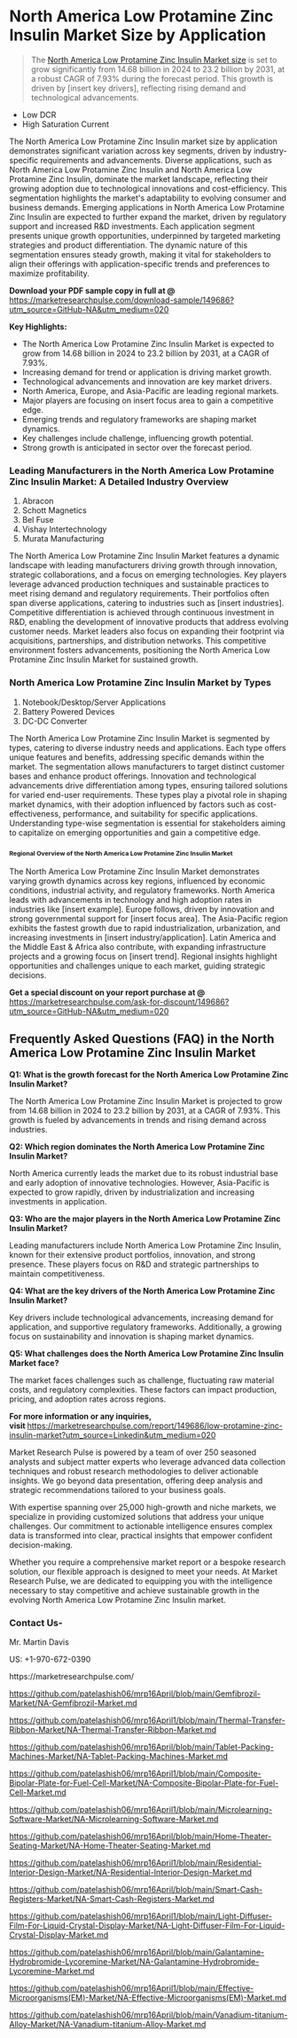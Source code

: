 <h1>North America Low Protamine Zinc Insulin Market&nbsp;Size by Application</h1><blockquote><p>The <a href="https://marketresearchpulse.com/download-sample/149686?utm_source=GitHub-NA&amp;utm_medium=020">North America Low Protamine Zinc Insulin Market size</a> is set to grow significantly from 14.68 billion in 2024 to 23.2 billion by 2031, at a robust CAGR of 7.93% during the forecast period. This growth is driven by [insert key drivers], reflecting rising demand and technological advancements.</p></blockquote><ul><li>Low DCR<li> High Saturation Current</li></ul><p>The North America Low Protamine Zinc Insulin market size by application demonstrates significant variation across key segments, driven by industry-specific requirements and advancements. Diverse applications, such as North America Low Protamine Zinc Insulin and North America Low Protamine Zinc Insulin, dominate the market landscape, reflecting their growing adoption due to technological innovations and cost-efficiency. This segmentation highlights the market's adaptability to evolving consumer and business demands. Emerging applications in North America Low Protamine Zinc Insulin are expected to further expand the market, driven by regulatory support and increased R&D investments. Each application segment presents unique growth opportunities, underpinned by targeted marketing strategies and product differentiation. The dynamic nature of this segmentation ensures steady growth, making it vital for stakeholders to align their offerings with application-specific trends and preferences to maximize profitability.</p><p><strong>Download your PDF sample copy in full at @ </strong><a href="https://marketresearchpulse.com/download-sample/149686?utm_source=GitHub-NA&amp;utm_medium=020">https://marketresearchpulse.com/download-sample/149686?utm_source=GitHub-NA&amp;utm_medium=020</a></p><p><strong>Key Highlights: </strong></p><ul><li>The North America Low Protamine Zinc Insulin Market is expected to grow from 14.68 billion in 2024 to 23.2 billion by 2031, at a CAGR of 7.93%.</li><li>Increasing demand for trend or application is driving market growth.</li><li>Technological advancements and innovation are key market drivers.</li><li>North America, Europe, and Asia-Pacific are leading regional markets.</li><li>Major players are focusing on insert focus area to gain a competitive edge.</li><li>Emerging trends and regulatory frameworks are shaping market dynamics.</li><li>Key challenges include challenge, influencing growth potential.</li><li>Strong growth is anticipated in sector over the forecast period.</li></ul><h3>Leading Manufacturers in the North America Low Protamine Zinc Insulin Market: A Detailed Industry Overview</h3><ol><li>Abracon</li><li>Schott Magnetics</li><li>Bel Fuse</li><li>Vishay Intertechnology</li><li>Murata Manufacturing</li></ol><div class="flex max-w-full flex-col flex-grow"><div class="min-h-8 text-message flex w-full flex-col items-end gap-2 whitespace-normal break-words [.text-message+&amp;]:mt-5" dir="auto" data-message-author-role="assistant" data-message-id="fd8432e4-4910-450d-b182-61b7bfb0a01f" data-message-model-slug="gpt-4o"><div class="flex w-full flex-col gap-1 empty:hidden first:pt-[3px]"><div class="markdown prose w-full break-words dark:prose-invert light"><p>The North America Low Protamine Zinc Insulin Market features a dynamic landscape with leading manufacturers driving growth through innovation, strategic collaborations, and a focus on emerging technologies. Key players leverage advanced production techniques and sustainable practices to meet rising demand and regulatory requirements. Their portfolios often span diverse applications, catering to industries such as [insert industries]. Competitive differentiation is achieved through continuous investment in R&amp;D, enabling the development of innovative products that address evolving customer needs. Market leaders also focus on expanding their footprint via acquisitions, partnerships, and distribution networks. This competitive environment fosters advancements, positioning the North America Low Protamine Zinc Insulin Market for sustained growth.</p></div></div></div></div><h3>North America Low Protamine Zinc Insulin Market by Types</h3><ol><li>Notebook/Desktop/Server Applications<li> Battery Powered Devices<li> DC-DC Converter</li></ol><div class="flex max-w-full flex-col flex-grow"><div class="min-h-8 text-message flex w-full flex-col items-end gap-2 whitespace-normal break-words [.text-message+&amp;]:mt-5" dir="auto" data-message-author-role="assistant" data-message-id="084470be-0bb7-4664-bddf-5156b4f41249" data-message-model-slug="gpt-4o-mini"><div class="flex w-full flex-col gap-1 empty:hidden first:pt-[3px]"><div class="markdown prose w-full break-words dark:prose-invert light"><p>The North America Low Protamine Zinc Insulin Market is segmented by types, catering to diverse industry needs and applications. Each type offers unique features and benefits, addressing specific demands within the market. The segmentation allows manufacturers to target distinct customer bases and enhance product offerings. Innovation and technological advancements drive differentiation among types, ensuring tailored solutions for varied end-user requirements. These types play a pivotal role in shaping market dynamics, with their adoption influenced by factors such as cost-effectiveness, performance, and suitability for specific applications. Understanding type-wise segmentation is essential for stakeholders aiming to capitalize on emerging opportunities and gain a competitive edge.</p></div></div></div></div><h3><span style="font-size: 11px;">Regional Overview of the North America Low Protamine Zinc Insulin Market</span></h3><div class="flex max-w-full flex-col flex-grow"><div class="min-h-8 text-message flex w-full flex-col items-end gap-2 whitespace-normal break-words [.text-message+&amp;]:mt-5" dir="auto" data-message-author-role="assistant" data-message-id="e9038762-ce64-4e30-91c9-9bd413514231" data-message-model-slug="gpt-4o-mini"><div class="flex w-full flex-col gap-1 empty:hidden first:pt-[3px]"><div class="markdown prose w-full break-words dark:prose-invert light"><p>The North America Low Protamine Zinc Insulin Market demonstrates varying growth dynamics across key regions, influenced by economic conditions, industrial activity, and regulatory frameworks. North America leads with advancements in technology and high adoption rates in industries like [insert example]. Europe follows, driven by innovation and strong governmental support for [insert focus area]. The Asia-Pacific region exhibits the fastest growth due to rapid industrialization, urbanization, and increasing investments in [insert industry/application]. Latin America and the Middle East &amp; Africa also contribute, with expanding infrastructure projects and a growing focus on [insert trend]. Regional insights highlight opportunities and challenges unique to each market, guiding strategic decisions.</p></div></div></div></div><p><strong>Get a special discount on your report purchase at @ </strong><a href="https://marketresearchpulse.com/ask-for-discount/149686?utm_source=GitHub-NA&amp;utm_medium=020">https://marketresearchpulse.com/ask-for-discount/149686?utm_source=GitHub-NA&amp;utm_medium=020</a></p><h2>Frequently Asked Questions (FAQ) in the North America Low Protamine Zinc Insulin Market</h2><p><strong>Q1: What is the growth forecast for the North America Low Protamine Zinc Insulin Market?</strong></p><p>The North America Low Protamine Zinc Insulin Market is projected to grow from 14.68 billion in 2024 to 23.2 billion by 2031, at a CAGR of 7.93%. This growth is fueled by advancements in trends and rising demand across industries.</p><p><strong>Q2: Which region dominates the North America Low Protamine Zinc Insulin Market?</strong></p><p>North America currently leads the market due to its robust industrial base and early adoption of innovative technologies. However, Asia-Pacific is expected to grow rapidly, driven by industrialization and increasing investments in application.</p><p><strong>Q3: Who are the major players in the North America Low Protamine Zinc Insulin Market?</strong></p><p>Leading manufacturers include North America Low Protamine Zinc Insulin, known for their extensive product portfolios, innovation, and strong presence. These players focus on R&amp;D and strategic partnerships to maintain competitiveness.</p><p><strong>Q4: What are the key drivers of the North America Low Protamine Zinc Insulin Market?</strong></p><p>Key drivers include technological advancements, increasing demand for application, and supportive regulatory frameworks. Additionally, a growing focus on sustainability and innovation is shaping market dynamics.</p><p><strong>Q5: What challenges does the North America Low Protamine Zinc Insulin Market face?</strong></p><p>The market faces challenges such as challenge, fluctuating raw material costs, and regulatory complexities. These factors can impact production, pricing, and adoption rates across regions.</p><p><strong>For more information or any inquiries, visit&nbsp;</strong><a href="https://marketresearchpulse.com/report/149686/low-protamine-zinc-insulin-market?utm_source=Linkedin&utm_medium=020">https://marketresearchpulse.com/report/149686/low-protamine-zinc-insulin-market?utm_source=Linkedin&utm_medium=020</a></p><p>Market Research Pulse is powered by a team of over 250 seasoned analysts and subject matter experts who leverage advanced data collection techniques and robust research methodologies to deliver actionable insights. We go beyond data presentation, offering deep analysis and strategic recommendations tailored to your business goals.</p><p>With expertise spanning over 25,000 high-growth and niche markets, we specialize in providing customized solutions that address your unique challenges. Our commitment to actionable intelligence ensures complex data is transformed into clear, practical insights that empower confident decision-making.</p><p>Whether you require a comprehensive market report or a bespoke research solution, our flexible approach is designed to meet your needs. At Market Research Pulse, we are dedicated to equipping you with the intelligence necessary to stay competitive and achieve sustainable growth in the evolving North America Low Protamine Zinc Insulin market.</p><h3><strong>Contact Us-</strong></h3><p>Mr. Martin Davis</p><p>US: +1-970-672-0390</p><p>https://marketresearchpulse.com/</p><p><a href="https://github.com/patelashish06/mrp16April/blob/main/Gemfibrozil-Market/NA-Gemfibrozil-Market.md">https://github.com/patelashish06/mrp16April/blob/main/Gemfibrozil-Market/NA-Gemfibrozil-Market.md</a></p><p><a href="https://github.com/patelashish06/mrp16April1/blob/main/Thermal-Transfer-Ribbon-Market/NA-Thermal-Transfer-Ribbon-Market.md">https://github.com/patelashish06/mrp16April1/blob/main/Thermal-Transfer-Ribbon-Market/NA-Thermal-Transfer-Ribbon-Market.md</a></p><p><a href="https://github.com/patelashish06/mrp16April/blob/main/Tablet-Packing-Machines-Market/NA-Tablet-Packing-Machines-Market.md">https://github.com/patelashish06/mrp16April/blob/main/Tablet-Packing-Machines-Market/NA-Tablet-Packing-Machines-Market.md</a></p><p><a href="https://github.com/patelashish06/mrp16April1/blob/main/Composite-Bipolar-Plate-for-Fuel-Cell-Market/NA-Composite-Bipolar-Plate-for-Fuel-Cell-Market.md">https://github.com/patelashish06/mrp16April1/blob/main/Composite-Bipolar-Plate-for-Fuel-Cell-Market/NA-Composite-Bipolar-Plate-for-Fuel-Cell-Market.md</a></p><p><a href="https://github.com/patelashish06/mrp16April1/blob/main/Microlearning-Software-Market/NA-Microlearning-Software-Market.md">https://github.com/patelashish06/mrp16April1/blob/main/Microlearning-Software-Market/NA-Microlearning-Software-Market.md</a></p><p><a href="https://github.com/patelashish06/mrp16April/blob/main/Home-Theater-Seating-Market/NA-Home-Theater-Seating-Market.md">https://github.com/patelashish06/mrp16April/blob/main/Home-Theater-Seating-Market/NA-Home-Theater-Seating-Market.md</a></p><p><a href="https://github.com/patelashish06/mrp16April1/blob/main/Residential-Interior-Design-Market/NA-Residential-Interior-Design-Market.md">https://github.com/patelashish06/mrp16April1/blob/main/Residential-Interior-Design-Market/NA-Residential-Interior-Design-Market.md</a></p><p><a href="https://github.com/patelashish06/mrp16April/blob/main/Smart-Cash-Registers-Market/NA-Smart-Cash-Registers-Market.md">https://github.com/patelashish06/mrp16April/blob/main/Smart-Cash-Registers-Market/NA-Smart-Cash-Registers-Market.md</a></p><p><a href="https://github.com/patelashish06/mrp16April1/blob/main/Light-Diffuser-Film-For-Liquid-Crystal-Display-Market/NA-Light-Diffuser-Film-For-Liquid-Crystal-Display-Market.md">https://github.com/patelashish06/mrp16April1/blob/main/Light-Diffuser-Film-For-Liquid-Crystal-Display-Market/NA-Light-Diffuser-Film-For-Liquid-Crystal-Display-Market.md</a></p><p><a href="https://github.com/patelashish06/mrp16April/blob/main/Galantamine-Hydrobromide-Lycoremine-Market/NA-Galantamine-Hydrobromide-Lycoremine-Market.md">https://github.com/patelashish06/mrp16April/blob/main/Galantamine-Hydrobromide-Lycoremine-Market/NA-Galantamine-Hydrobromide-Lycoremine-Market.md</a></p><p><a href="https://github.com/patelashish06/mrp16April1/blob/main/Effective-Microorganisms(EM)-Market/NA-Effective-Microorganisms(EM)-Market.md">https://github.com/patelashish06/mrp16April1/blob/main/Effective-Microorganisms(EM)-Market/NA-Effective-Microorganisms(EM)-Market.md</a></p><p><a href="https://github.com/patelashish06/mrp16April/blob/main/Vanadium-titanium-Alloy-Market/NA-Vanadium-titanium-Alloy-Market.md">https://github.com/patelashish06/mrp16April/blob/main/Vanadium-titanium-Alloy-Market/NA-Vanadium-titanium-Alloy-Market.md</a></p>